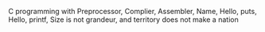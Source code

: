 C programming with Preprocessor, Complier, Assembler, Name, Hello, puts, Hello, printf, Size is not grandeur, and territory does not make a nation
